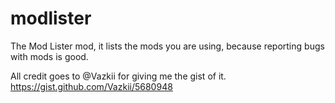 modlister
=========

The Mod Lister mod, it lists the mods you are using, because reporting bugs with mods is good.

All credit goes to @Vazkii for giving me the gist of it.
https://gist.github.com/Vazkii/5680948